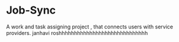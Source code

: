 # Job-Sync
A work and task assigning project , that connects users with service providers.
janhavi
roshhhhhhhhhhhhhhhhhhhhhhhhhhhhh
